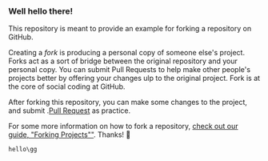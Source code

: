 ### Well hello there!

This repository is meant to provide an example for forking a repository on GitHub.

Creating a *fork* is producing a personal copy of someone else's project. Forks act as a sort of bridge between the original repository and your personal copy. You can submit Pull Requests to help make other people's projects better by offering your changes ulp to the original project. Fork is at the core of social coding at GitHub.

After forking this repository, you can make some changes to the project, and submit .[Pull Request](https://github.com/octocat/Spoon-Knife/pulls) as practice.

For some more information on how to fork a repository, [check out our guide, "Forking Projects""](http://guides.github.com/overviews/forking/). Thanks! :sparkling_heart:


`hello\gg`
